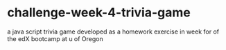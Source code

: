 # challenge-week-4-trivia-game
a java script trivia game developed as a homework exercise in week for of the edX bootcamp at u of Oregon


